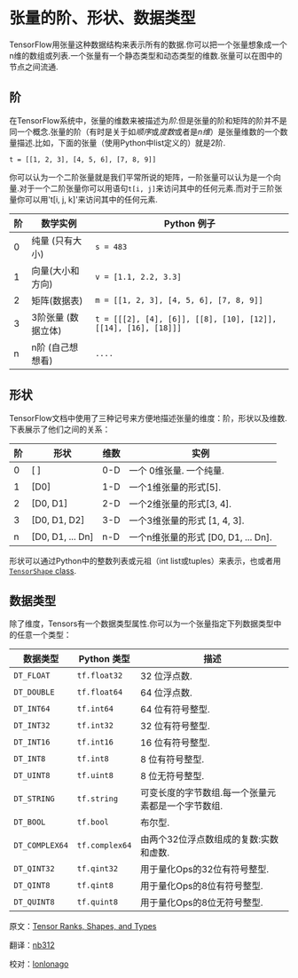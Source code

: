 # 张量的阶、形状、数据类型<a class="md-anchor" id="AUTOGENERATED-tensor-ranks--shapes--and-types"></a>
TensorFlow用张量这种数据结构来表示所有的数据.你可以把一个张量想象成一个n维的数组或列表.一个张量有一个静态类型和动态类型的维数.张量可以在图中的节点之间流通.


## 阶 <a class="md-anchor" id="AUTOGENERATED-rank"></a>
在TensorFlow系统中，张量的维数来被描述为*阶*.但是张量的阶和矩阵的阶并不是同一个概念.张量的阶（有时是关于如*顺序*或*度数*或者是*n维*）是张量维数的一个数量描述.比如，下面的张量（使用Python中list定义的）就是2阶.


    t = [[1, 2, 3], [4, 5, 6], [7, 8, 9]]
你可以认为一个二阶张量就是我们平常所说的矩阵，一阶张量可以认为是一个向量.对于一个二阶张量你可以用语句`t[i, j]`来访问其中的任何元素.而对于三阶张量你可以用't[i, j, k]'来访问其中的任何元素.



阶 |数学实例| Python 例子
--- | --- | ---
0 | 纯量 (只有大小) | `s = 483`
1 | 向量(大小和方向) | `v = [1.1, 2.2, 3.3]`
2 | 矩阵(数据表) | `m = [[1, 2, 3], [4, 5, 6], [7, 8, 9]]`
3 | 3阶张量 (数据立体) | `t = [[[2], [4], [6]], [[8], [10], [12]], [[14], [16], [18]]]`
n | n阶 (自己想想看) | `....`

## 形状 <a class="md-anchor" id="AUTOGENERATED-shape"></a>
TensorFlow文档中使用了三种记号来方便地描述张量的维度：阶，形状以及维数.下表展示了他们之间的关系：

阶 | 形状 | 维数 | 实例
--- | --- | --- | ---
0 | [  ] | 0-D | 一个 0维张量.  一个纯量.
1 | [D0] | 1-D | 一个1维张量的形式[5].
2 | [D0, D1] | 2-D |一个2维张量的形式[3, 4].
3 | [D0, D1, D2] | 3-D | 一个3维张量的形式 [1, 4, 3].
n | [D0, D1, ... Dn] | n-D | 一个n维张量的形式 [D0, D1, ... Dn].


形状可以通过Python中的整数列表或元祖（int list或tuples）来表示，也或者用[`TensorShape` class](../api_docs/python/framework.md#TensorShape).

## 数据类型<a class="md-anchor" id="AUTOGENERATED-data-types"></a>
除了维度，Tensors有一个数据类型属性.你可以为一个张量指定下列数据类型中的任意一个类型：


数据类型 | Python 类型| 描述
--- | --- | ---
`DT_FLOAT` | `tf.float32` | 32 位浮点数.
`DT_DOUBLE` | `tf.float64` | 64 位浮点数.
`DT_INT64` | `tf.int64` | 64 位有符号整型.
`DT_INT32` | `tf.int32` | 32 位有符号整型.
`DT_INT16` | `tf.int16` | 16 位有符号整型.
`DT_INT8` | `tf.int8` |   8  位有符号整型.
`DT_UINT8` | `tf.uint8` | 8  位无符号整型.
`DT_STRING` | `tf.string` | 可变长度的字节数组.每一个张量元素都是一个字节数组.
`DT_BOOL` | `tf.bool` |布尔型.
`DT_COMPLEX64` | `tf.complex64` | 由两个32位浮点数组成的复数:实数和虚数.
`DT_QINT32` | `tf.qint32` | 用于量化Ops的32位有符号整型.
`DT_QINT8` | `tf.qint8` | 用于量化Ops的8位有符号整型.
`DT_QUINT8` | `tf.quint8` |用于量化Ops的8位无符号整型.




原文：[Tensor Ranks, Shapes, and Types](http://www.tensorflow.org/resources/dims_types.md) 

翻译：[nb312](https://github.com/nb312)

校对：[lonlonago]( https://github.com/lonlonago)
